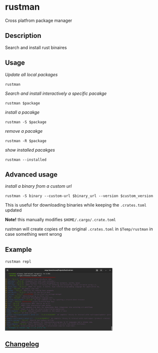 # rustman
Cross platfrom package manager

## Description
Search and install rust binaires

## Usage
*Update all local packages*

`rustman`

*Search and install interactively a specific pacakge*

`rustman $package`

*install a pacakge*

`rustman -S $package`

*remove a pacakge*

`rustman -R $package`

*show installed pacakges*

`rustman --installed`

## Advanced usage
*install a binary from a custom url*

`rustman -S binary --custom-url $binary_url --version $custom_version`

This is useful for downloading binaries while keeping the `.crates.toml` updated

**Note!** this manually modifies `$HOME/.cargo/.crate.toml` 

rustman will create copies of the original `.crates.toml` in `$Temp/rustman` in case something went wrong

## Example
`rustman repl`

<img src="./rustman.png" width="70%" height="60%">

## [Changelog](./CHANGELOG.md)

